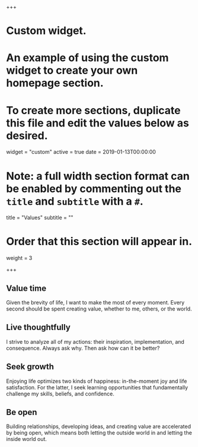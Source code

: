 +++
# Custom widget.
# An example of using the custom widget to create your own homepage section.
# To create more sections, duplicate this file and edit the values below as desired.
widget = "custom"
active = true
date = 2019-01-13T00:00:00

# Note: a full width section format can be enabled by commenting out the `title` and `subtitle` with a `#`.
title = "Values"
subtitle = ""

# Order that this section will appear in.
weight = 3

+++

## <i class="fas fa-clock" style="color:hsl(209, 100%, 50%)"></i> Value time 

Given the brevity of life, I want to make the most of every moment. Every second should be spent creating value, whether to me, others, or the world. 

## <i class="fas fa-brain" style="color:hsl(209, 100%, 50%)"></i> Live thoughtfully 

I strive to analyze all of my actions: their inspiration, implementation, and consequence. Always ask why. Then ask how can it be better?

## <i class="fas fa-seedling" style="color:hsl(209, 100%, 50%)"></i> Seek growth

Enjoying life optimizes two kinds of happiness: in-the-moment joy and life satisfaction. For the latter, I seek learning opportunities that fundamentally challenge my skills, beliefs, and confidence.

## <i class="fas fa-lock-open" style="color:hsl(209, 100%, 50%)"></i> Be open

Building relationships, developing ideas, and creating value are accelerated by being open, which means both letting the outside world in and letting the inside world out.